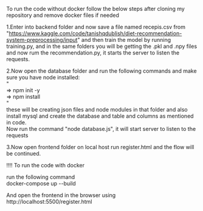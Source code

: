 To run the code without docker follow the below steps after cloning my repository and remove docker files if needed   

1.Enter into backend folder and now save a file named recepis.csv from "https://www.kaggle.com/code/tanishqdublish/diet-recommendation-system-preprocessing/input" and then train the model by running 
training.py, and in the same folders you will be getting the .pkl and .npy files and now rum the recommendation.py, it starts the server to listen the requests.

2.Now open the database folder and run the following commands and make sure you have node installed:   
"   
  => npm init -y   
  => npm install   
"   
these will be creating json files and node modules in that folder and also install mysql and create the database and table and columns as mentioned in code.   
Now run the command "node database.js", it will start server to listen to the requests       

3.Now open frontend folder on local host run register.html and the flow will be continued.      



!!!! To run the code with docker       

run the following command      
docker-compose up --build   

And open the frontend in the browser using http://localhost:5500/register.html
